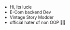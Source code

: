 - Hi, Its lucie
- E-Com backend Dev
- Vintage Story Modder
- official hater of non OOP 
🏳️‍🌈
<!---
luciezka/luciezka is a ✨ special ✨ repository because its `README.md` (this file) appears on your GitHub profile.
You can click the Preview link to take a look at your changes.
--->
